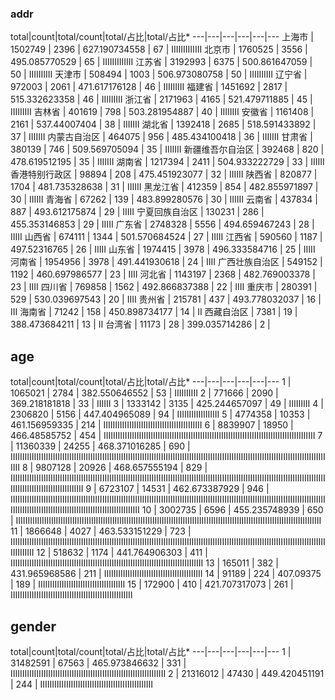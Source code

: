
### addr
total|count|total/count|total/占比|total/占比*
---|---|---|---|---|---
上海市 | 1502749 | 2396 | 627.190734558 | 67 | IIIIIIIIIIIII
北京市 | 1760525 | 3556 | 495.085770529 | 65 | IIIIIIIIIIIII
江苏省 | 3192993 | 6375 | 500.861647059 | 50 | IIIIIIIIII
天津市 | 508494 | 1003 | 506.973080758 | 50 | IIIIIIIIII
辽宁省 | 972003 | 2061 | 471.617176128 | 46 | IIIIIIIII
福建省 | 1451692 | 2817 | 515.332623358 | 46 | IIIIIIIII
浙江省 | 2171963 | 4165 | 521.479711885 | 45 | IIIIIIIII
吉林省 | 401619 | 798 | 503.281954887 | 40 | IIIIIIII
安徽省 | 1161408 | 2161 | 537.44007404 | 38 | IIIIIII
湖北省 | 1392418 | 2685 | 518.591433892 | 37 | IIIIIII
内蒙古自治区 | 464075 | 956 | 485.434100418 | 36 | IIIIIII
甘肃省 | 380139 | 746 | 509.569705094 | 35 | IIIIIII
新疆维吾尔自治区 | 392468 | 820 | 478.619512195 | 35 | IIIIIII
湖南省 | 1217394 | 2411 | 504.933222729 | 33 | IIIIII
香港特别行政区 | 98894 | 208 | 475.451923077 | 32 | IIIIII
陕西省 | 820877 | 1704 | 481.735328638 | 31 | IIIIII
黑龙江省 | 412359 | 854 | 482.855971897 | 30 | IIIIII
青海省 | 67262 | 139 | 483.899280576 | 30 | IIIIII
云南省 | 437834 | 887 | 493.612175874 | 29 | IIIII
宁夏回族自治区 | 130231 | 286 | 455.353146853 | 29 | IIIII
广东省 | 2748328 | 5556 | 494.659467243 | 28 | IIIII
山西省 | 674111 | 1344 | 501.570684524 | 27 | IIIII
江西省 | 590560 | 1187 | 497.52316765 | 26 | IIIII
山东省 | 1974415 | 3978 | 496.333584716 | 25 | IIIII
河南省 | 1954956 | 3978 | 491.441930618 | 24 | IIII
广西壮族自治区 | 549152 | 1192 | 460.697986577 | 23 | IIII
河北省 | 1143197 | 2368 | 482.769003378 | 23 | IIII
四川省 | 769858 | 1562 | 492.866837388 | 22 | IIII
重庆市 | 280391 | 529 | 530.039697543 | 20 | IIII
贵州省 | 215781 | 437 | 493.778032037 | 16 | III
海南省 | 71242 | 158 | 450.898734177 | 14 | II
西藏自治区 | 7381 | 19 | 388.473684211 | 13 | II
台湾省 | 11173 | 28 | 399.035714286 | 2 | 

## age
total|count|total/count|total/占比|total/占比*
---|---|---|---|---|---
1 | 1065021 | 2784 | 382.550646552 | 53 | IIIIIIIIII
2 | 771666 | 2090 | 369.218181818 | 33 | IIIIII
3 | 1333142 | 3135 | 425.244657097 | 49 | IIIIIIIII
4 | 2306820 | 5156 | 447.404965089 | 94 | IIIIIIIIIIIIIIIIII
5 | 4774358 | 10353 | 461.156959335 | 214 | IIIIIIIIIIIIIIIIIIIIIIIIIIIIIIIIIIIIIIIIII
6 | 8839907 | 18950 | 466.48585752 | 454 | IIIIIIIIIIIIIIIIIIIIIIIIIIIIIIIIIIIIIIIIIIIIIIIIIIIIIIIIIIIIIIIIIIIIIIIIIIIIIIIIIIIIIIIIII
7 | 11360339 | 24255 | 468.371016285 | 690 | IIIIIIIIIIIIIIIIIIIIIIIIIIIIIIIIIIIIIIIIIIIIIIIIIIIIIIIIIIIIIIIIIIIIIIIIIIIIIIIIIIIIIIIIIIIIIIIIIIIIIIIIIIIIIIIIIIIIIIIIIIIIIIIIIIIIIIIIII
8 | 9807128 | 20926 | 468.657555194 | 829 | IIIIIIIIIIIIIIIIIIIIIIIIIIIIIIIIIIIIIIIIIIIIIIIIIIIIIIIIIIIIIIIIIIIIIIIIIIIIIIIIIIIIIIIIIIIIIIIIIIIIIIIIIIIIIIIIIIIIIIIIIIIIIIIIIIIIIIIIIIIIIIIIIIIIIIIIIIIIIIIIIIIII
9 | 6723107 | 14531 | 462.673387929 | 946 | IIIIIIIIIIIIIIIIIIIIIIIIIIIIIIIIIIIIIIIIIIIIIIIIIIIIIIIIIIIIIIIIIIIIIIIIIIIIIIIIIIIIIIIIIIIIIIIIIIIIIIIIIIIIIIIIIIIIIIIIIIIIIIIIIIIIIIIIIIIIIIIIIIIIIIIIIIIIIIIIIIIIIIIIIIIIIIIIIIIIIIIIIIIII
10 | 3002735 | 6596 | 455.235748939 | 650 | IIIIIIIIIIIIIIIIIIIIIIIIIIIIIIIIIIIIIIIIIIIIIIIIIIIIIIIIIIIIIIIIIIIIIIIIIIIIIIIIIIIIIIIIIIIIIIIIIIIIIIIIIIIIIIIIIIIIIIIIIIIIIIIIII
11 | 1866648 | 4027 | 463.533151229 | 723 | IIIIIIIIIIIIIIIIIIIIIIIIIIIIIIIIIIIIIIIIIIIIIIIIIIIIIIIIIIIIIIIIIIIIIIIIIIIIIIIIIIIIIIIIIIIIIIIIIIIIIIIIIIIIIIIIIIIIIIIIIIIIIIIIIIIIIIIIIIIIIIII
12 | 518632 | 1174 | 441.764906303 | 411 | IIIIIIIIIIIIIIIIIIIIIIIIIIIIIIIIIIIIIIIIIIIIIIIIIIIIIIIIIIIIIIIIIIIIIIIIIIIIIIIIII
13 | 165011 | 382 | 431.965968586 | 211 | IIIIIIIIIIIIIIIIIIIIIIIIIIIIIIIIIIIIIIIIII
14 | 91189 | 224 | 407.09375 | 189 | IIIIIIIIIIIIIIIIIIIIIIIIIIIIIIIIIIIII
15 | 172900 | 410 | 421.707317073 | 261 | IIIIIIIIIIIIIIIIIIIIIIIIIIIIIIIIIIIIIIIIIIIIIIIIIIII

## gender
total|count|total/count|total/占比|total/占比*
---|---|---|---|---|---
1 | 31482591 | 67563 | 465.973846632 | 331 | IIIIIIIIIIIIIIIIIIIIIIIIIIIIIIIIIIIIIIIIIIIIIIIIIIIIIIIIIIIIIIIIII
2 | 21316012 | 47430 | 449.420451191 | 244 | IIIIIIIIIIIIIIIIIIIIIIIIIIIIIIIIIIIIIIIIIIIIIIII
